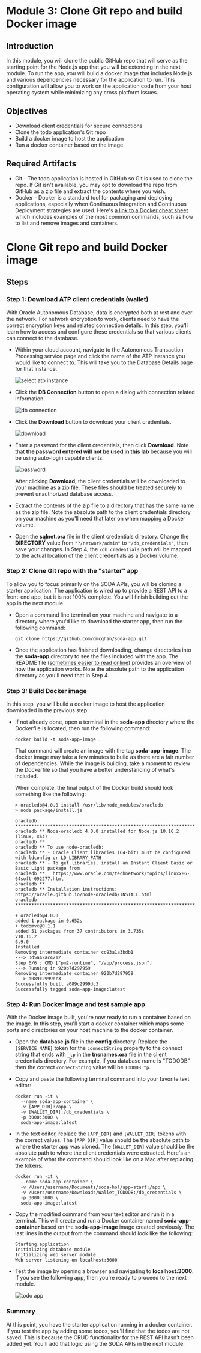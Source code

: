 # Module 3: Clone Git repo and build Docker image

## Introduction

In this module, you will clone the public GitHub repo that will serve as the starting point for the Node.js app that you will be extending in the next module. To run the app, you will build a docker image that includes Node.js and various dependencies necessary for the application to run. This configuration will allow you to work on the application code from your host operating system while minimizing any cross platform issues.

## Objectives

- Download client credentials for secure connections
- Clone the todo application's Git repo
- Build a docker image to host the application
- Run a docker container based on the image

## Required Artifacts

- Git - The todo application is hosted in GitHub so Git is used to clone the repo. If Git isn't available, you may opt to download the repo from GitHub as a zip file and extract the contents where you wish.
- Docker - Docker is a standard tool for packaging and deploying applications, especially when Continuous Integration and Continuous Deployment strategies are used. Here's [a link to a Docker cheat sheet](https://www.docker.com/sites/default/files/Docker_CheatSheet_08.09.2016_0.pdf) which includes examples of the most common commands, such as how to list and remove images and containers.

# Clone Git repo and build Docker image

## Steps

### Step 1: Download ATP client credentials (wallet)

With Oracle Autonomous Database, data is encrypted both at rest and over the network. For network encryption to work, clients need to have the correct encryption keys and related connection details. In this step, you'll learn how to access and configure these credentials so that various clients can connect to the database.

- Within your cloud account, navigate to the Autonomous Transaction Processing service page and click the name of the ATP instance you would like to connect to. This will take you to the Database Details page for that instance.

  ![select atp instance](images/2/select-atp-instance.png)

- Click the **DB Connection** button to open a dialog with connection related information.

  ![db connection](images/2/db-connection.png)

- Click the **Download** button to download your client credentials.

  ![download](images/2/download.png)

- Enter a password for the client credentials, then click **Download**. Note that **the password entered will not be used in this lab** because you will be using auto-login capable clients. 

  ![password](images/2/password.png)

  After clicking **Download**, the client credentials will be downloaded to your machine as a zip file. These files should be treated securely to prevent unauthorized database access.

- Extract the contents of the zip file to a directory that has the same name as the zip file. Note the absolute path to the client credentials directory on your machine as you'll need that later on when mapping a Docker volume.

- Open the **sqlnet.ora** file in the client credentials directory. Change the **DIRECTORY** value from `"?/network/admin"` to `"/db_credentials"`, then save your changes. In Step 4, the `/db_credentials` path will be mapped to the actual location of the client credentials as a Docker volume.

### Step 2: Clone Git repo with the "starter" app

To allow you to focus primarily on the SODA APIs, you will be cloning a starter application. The application is wired up to provide a REST API to a front-end app, but it is not 100% complete. You will finish building out the app in the next module.

- Open a command line terminal on your machine and navigate to a directory where you'd like to download the starter app, then run the following command:

  ```
  git clone https://github.com/dmcghan/soda-app.git
  ```
- Once the application has finished downloading, change directories into the **soda-app** directory to see the files included with the app. The README file ([sometimes easier to read online](https://github.com/dmcghan/soda-app)) provides an overview of how the application works. Note the absolute path to the application directory as you'll need that in Step 4.

### Step 3: Build Docker image

In this step, you will build a docker image to host the application downloaded in the previous step.

- If not already done, open a terminal in the **soda-app** directory where the Dockerfile is located, then run the following command:

  ```
  docker build -t soda-app-image .
  ```

  That command will create an image with the tag **soda-app-image**. The docker image may take a few minutes to build as there are a fair number of dependencies. While the image is building, take a moment to review the Dockerfile so that you have a better understanding of what's included.

  When complete, the final output of the Docker build should look something like the following:

  ```
  > oracledb@4.0.0 install /usr/lib/node_modules/oracledb
  > node package/install.js
  
  oracledb ********************************************************************************
  oracledb ** Node-oracledb 4.0.0 installed for Node.js 10.16.2 (linux, x64)
  oracledb **
  oracledb ** To use node-oracledb:
  oracledb ** - Oracle Client libraries (64-bit) must be configured with ldconfig or LD_LIBRARY_PATH
  oracledb ** - To get libraries, install an Instant Client Basic or Basic Light package from
  oracledb **   https://www.oracle.com/technetwork/topics/linuxx86-64soft-092277.html
  oracledb **
  oracledb ** Installation instructions: https://oracle.github.io/node-oracledb/INSTALL.html
  oracledb ********************************************************************************
  
  + oracledb@4.0.0
  added 1 package in 0.652s
  + todomvc@0.1.1
  added 51 packages from 37 contributors in 3.735s
  v10.16.2
  6.9.0
  Installed
  Removing intermediate container cc93a1a3bdb1
  ---> 3d5a42ac4212
  Step 6/6 : CMD ["pm2-runtime", "/app/process.json"]
  ---> Running in 920b7d297959
  Removing intermediate container 920b7d297959
  ---> a089c2999dc3
  Successfully built a089c2999dc3
  Successfully tagged soda-app-image:latest
  ```

### Step 4: Run Docker image and test sample app

With the Docker image built, you're now ready to run a container based on the image. In this step, you'll start a docker container which maps some ports and directories on your host machine to the docker container. 

- Open the **database.js** file in the **config** directory. Replace the `[SERVICE_NAME]` token for the `connectString` property to the connect string that ends with `_tp` in the **tnsnames.ora** file in the client credentials directory. For example, if you database name is "TODODB" then the correct `connectString` value will be `TODODB_tp`.
- Copy and paste the following terminal command into your favorite text editor: 

  ```shell
  docker run -it \
    --name soda-app-container \
    -v [APP_DIR]:/app \
    -v [WALLET_DIR]:/db_credentials \
    -p 3000:3000 \
    soda-app-image:latest
  ```

- In the text editor, replace the `[APP_DIR]` and `[WALLET_DIR]` tokens with the correct values. The `[APP_DIR]` value should be the absolute path to where the starter app was cloned. The `[WALLET_DIR]` value should be the absolute path to where the client credentials were extracted. Here's an example of what the command should look like on a Mac after replacing the tokens:

  ```shell
  docker run -it \
    --name soda-app-container \
    -v /Users/username/Documents/soda-hol/app-start:/app \
    -v /Users/username/Downloads/Wallet_TODODB:/db_credentials \
    -p 3000:3000 \
    soda-app-image:latest
  ```
- Copy the modified command from your text editor and run it in a terminal. This will create and run a Docker container named **soda-app-container** based on the **soda-app-image** image created previously. The last lines in the output from the command should look like the following:
  ```shell
  Starting application
  Initializing database module
  Initializing web server module
  Web server listening on localhost:3000
  ```
- Test the image by opening a browser and navigating to **localhost:3000**. If you see the following app, then you're ready to proceed to the next module.

  ![todo app](images/2/todo-app.png)

### Summary

At this point, you have the starter application running in a docker container. If you test the app by adding some todos, you'll find that the todos are not saved. This is because the CRUD functionality for the REST API hasn't been added yet. You'll add that logic using the SODA APIs in the next module.